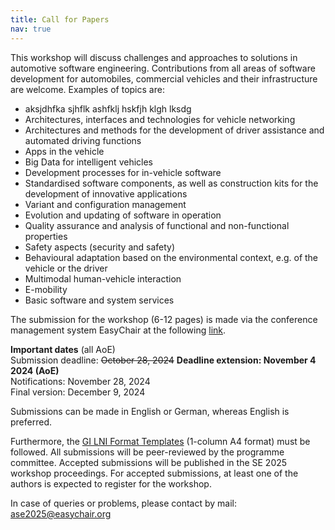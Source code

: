 ```yaml
---
title: Call for Papers
nav: true
---
```


This workshop will discuss challenges and approaches to solutions in automotive software engineering. Contributions from all areas of software development for automobiles, commercial vehicles and their infrastructure are welcome. Examples of topics are:

- aksjdhfka sjhflk ashfklj hskfjh klgh lksdg
- Architectures, interfaces and technologies for vehicle networking
- Architectures and methods for the development of driver assistance and automated driving functions
- Apps in the vehicle
- Big Data for intelligent vehicles
- Development processes for in-vehicle software
- Standardised software components, as well as construction kits for the development of innovative applications
- Variant and configuration management
- Evolution and updating of software in operation
- Quality assurance and analysis of functional and non-functional properties
- Safety aspects (security and safety)   
- Behavioural adaptation based on the environmental context, e.g. of the vehicle or the driver
- Multimodal human-vehicle interaction
- E-mobility
- Basic software and system services

The submission for the workshop (6-12 pages) is made via the conference management system EasyChair at the following [link](https://easychair.org/conferences/?conf=ase2025). 

__Important dates__ (all AoE)\
Submission deadline: ~~October 28, 2024~~  __Deadline extension: November 4 2024 (AoE)__\
Notifications: November 28, 2024\
Final version: December 9, 2024

Submissions can be made in English or German, whereas English is preferred.

Furthermore, the [GI LNI Format Templates](https://github.com/gi-ev/LNI) (1-column A4 format) must be followed. All submissions will be peer-reviewed by the programme committee. Accepted submissions will be published in the SE 2025 workshop proceedings. For accepted submissions, at least one of the authors is expected to register for the workshop. 

In case of queries or problems, please contact by mail: ase2025@easychair.org

<!-- The CfP is also available as a [PDF document](https://github.com/ASE-Workshop/2024/raw/main/images/ASE2024-WorkshopCfP.pdf). -->
